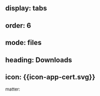 display: tabs
----
order: 6
----
mode: files
----
heading:
Downloads
----
icon:
{{icon-app-cert.svg}}
----
matter:

